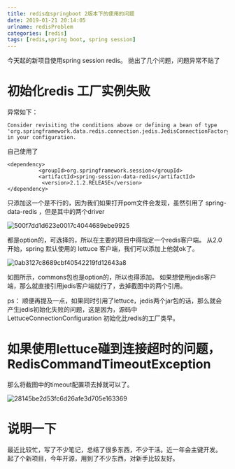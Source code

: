 ```yaml
---
title: redis在springboot 2版本下的使用的问题
date: 2019-01-21 20:14:05
urlname: redisProblem
categories: [redis]
tags: [redis,spring boot, spring session]
---
```


今天起的新项目使用spring session redis。
抛出了几个问题，问题异常不贴了
<!--more-->
# 初始化redis 工厂实例失败

异常如下：

```
Consider revisiting the conditions above or defining a bean of type 'org.springframework.data.redis.connection.jedis.JedisConnectionFactory' in your configuration.

```
自己使用了 

```
<dependency>
          <groupId>org.springframework.session</groupId>
          <artifactId>spring-session-data-redis</artifactId>
           <version>2.1.2.RELEASE</version>
</dependency>
```

只添加这一个是不行的，因为我们如果打开pom文件会发现，虽然引用了 spring-data-redis ，但是其中的两个driver 

![500f7dd1d623e0017c4044689ebe9925](http://ws2.sinaimg.cn/large/006tNc79ly1fzegugu6m8j30zy0i6wh6.jpg)

都是option的，可选择的，所以在主要的项目中得指定一个redis客户端。
从2.0开始，spring 默认使用的 lettuce 客户端，我们可以添加上他就ok了。

![0ab3127c8689cbf40542219fd12643a8](http://ws4.sinaimg.cn/large/006tNc79ly1fzeguh87fvj31aw0a8mz3.jpg)

如图所示，commons包也是option的，所以也得添加。
如果想使用jedis客户端，那么就直接引用jedis客户端就行了，去掉截图中的两个引用。

ps：
顺便再提及一点，如果同时引用了lettuce，jedis两个jar包的话，那么就会产生jedis初始化失败的问题，这是因为，源码中 LettuceConnectionConfiguration 初始化比redis的工厂类早。

# 如果使用lettuce碰到连接超时的问题，RedisCommandTimeoutException
那么将截图中的timeout配置项去掉就可以了。

![28145be2d53fc6d26afe3d705e163369](http://ws1.sinaimg.cn/large/006tNc79ly1fzeguhw3ghj317p0u046q.jpg)

# 说明一下
最近比较忙，写了不少笔记，总结了很多东西，不少干活。近一年会主键开发。
起了个新项目，今年开源，用到了不少东西，对新手比较友好。


